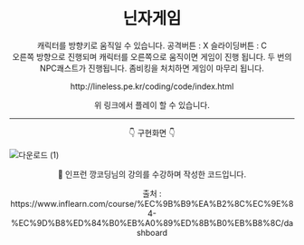 <h1 align = 'center'> 닌자게임 </h1>

<div align = 'center'>
캐릭터를 방향키로 움직일 수 있습니다.
공격버튼 : X 
슬라이딩버튼 : C
</div>
<div align = 'center'>
오른쪽 방향으로 진행되며 캐릭터를 오른쪽으로 움직이면 게임이 진행 됩니다.
두 번의 NPC쾌스트가 진행됩니다.
좀비킹을 처치하면 게임이 마무리 됩니다.
</div>

<p align = 'center'> http://lineless.pe.kr/coding/code/index.html </p>

<p align = 'center'> 위 링크에서 플레이 할 수 있습니다. </p>

---

<p align = 'center'> 👇 구현화면 👇 </P>

![다운로드 (1)](https://user-images.githubusercontent.com/96815572/181915327-a596ff65-8a05-4827-bf68-dd216b625f22.jpeg)


<p align = 'center'> 📌 인프런 깡코딩님의 강의를 수강하며 작성한 코드입니다. </p>

<p align = 'center'> 출처 : https://www.inflearn.com/course/%EC%9B%B9%EA%B2%8C%EC%9E%84-%EC%9D%B8%ED%84%B0%EB%A0%89%ED%8B%B0%EB%B8%8C/dashboard </p>
